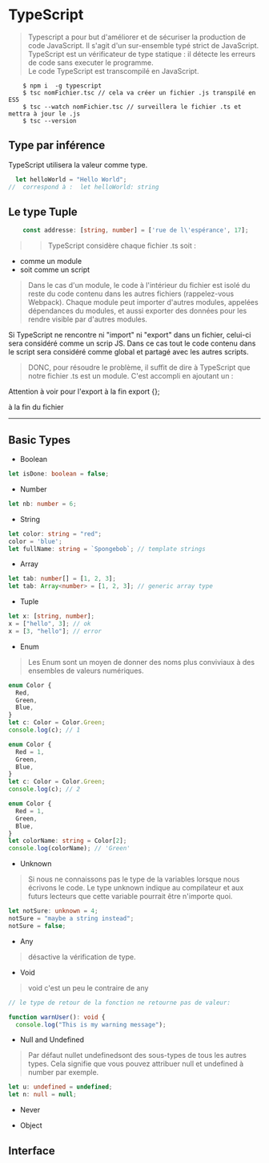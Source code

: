 # TypeScript

> Typescript a pour but d'améliorer et de sécuriser la production de code JavaScript. Il s'agit d'un sur-ensemble typé strict de JavaScript.
> TypeScript est un vérificateur de type statique : il détecte les erreurs de code sans executer le programme.  
> Le code TypeScript est transcompilé en JavaScript.

````shell script
    $ npm i  -g typescript
    $ tsc nomFichier.tsc // cela va créer un fichier .js transpilé en ES5
    $ tsc --watch nomFichier.tsc // surveillera le fichier .ts et mettra à jour le .js
    $ tsc --version
````

## Type par inférence

TypeScript utilisera la valeur comme type.

````typescript
  let helloWorld = "Hello World";
//  correspond à :  let helloWorld: string

````

## Le type Tuple

````typescript
    const addresse: [string, number] = ['rue de l\'espérance', 17];
````

>>TypeScript considère chaque fichier .ts soit :

- comme un module
- soit comme un script

> Dans le cas d'un module, le code à l'intérieur du fichier est isolé du reste du code contenu dans les autres fichiers (rappelez-vous Webpack). Chaque module peut importer d'autres modules, appelées dépendances du modules, et aussi exporter des données pour les rendre visible par d'autres modules.
  
  Si TypeScript ne rencontre ni "import" ni "export" dans un fichier, celui-ci sera considéré comme un scrip JS. Dans ce cas tout le code contenu dans le script sera considéré comme global et partagé avec les autres scripts.
  
> DONC, pour résoudre le problème, il suffit de dire à TypeScript que notre fichier .ts est un module.
  C'est accompli en ajoutant un :
  
  Attention à voir pour l'export à la fin
  export {};
  
  à la fin du fichier

---

## Basic Types

- Boolean

````typescript
let isDone: boolean = false;
````

- Number

````typescript
let nb: number = 6;
````

- String

````typescript
let color: string = "red"; 
color = 'blue';
let fullName: string = `Spongebob`; // template strings
````

- Array

````typescript
let tab: number[] = [1, 2, 3];
let tab: Array<number> = [1, 2, 3]; // generic array type
````

- Tuple

````typescript
let x: [string, number];
x = ["hello", 3]; // ok
x = [3, "hello"]; // error
````

- Enum

> Les Enum sont un moyen de donner des noms plus conviviaux à des ensembles de valeurs numériques.

````typescript
enum Color {
  Red,
  Green,
  Blue,
}
let c: Color = Color.Green;
console.log(c); // 1

enum Color {
  Red = 1,
  Green,
  Blue,
}
let c: Color = Color.Green;
console.log(c); // 2

enum Color {
  Red = 1,
  Green,
  Blue,
}
let colorName: string = Color[2];
console.log(colorName); // 'Green'
````

- Unknown

> Si nous ne connaissons pas le type de la variables lorsque nous écrivons le code. Le type unknown indique au compilateur et aux futurs lecteurs que cette variable pourrait être n'importe quoi.

````typescript
let notSure: unknown = 4;
notSure = "maybe a string instead";
notSure = false;
````

- Any

>désactive la vérification de type.

- Void

> void c'est un peu le contraire de any

````typescript
// le type de retour de la fonction ne retourne pas de valeur:

function warnUser(): void {
  console.log("This is my warning message");
````

- Null and Undefined

> Par défaut nullet undefinedsont des sous-types de tous les autres types. Cela signifie que vous pouvez attribuer null et undefined à number par exemple.

````typescript
let u: undefined = undefined;
let n: null = null;
````

- Never

- Object

## Interface
